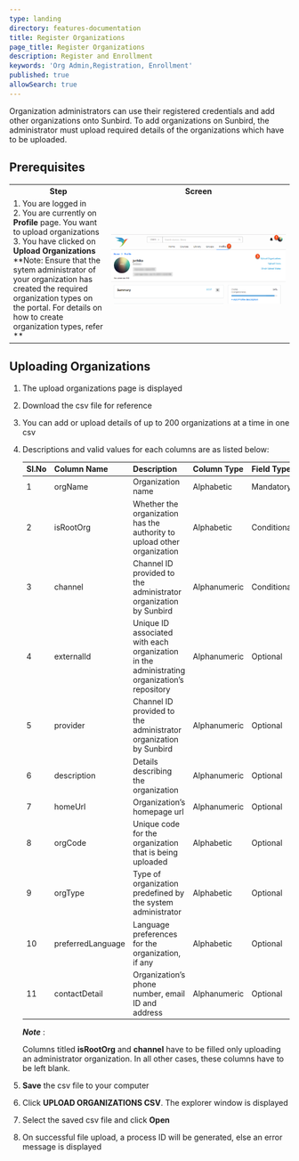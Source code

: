 ```yaml
---
type: landing
directory: features-documentation
title: Register Organizations
page_title: Register Organizations
description: Register and Enrollment
keywords: 'Org Admin,Registration, Enrollment'
published: true
allowSearch: true
---
```


Organization administrators can use their registered credentials and add other organizations onto Sunbird. To add organizations on Sunbird, the administrator must upload required details of the organizations which have to be uploaded. 

## Prerequisites

<table>
  <tr>
    <th style="width:35%;">Step</th>
    <th style="width:65%;">Screen</th>
  </tr>
  <tr>
    <td>1. You are logged in <br>2. You are currently on <strong>Profile</strong> page. You want to upload organizations <br>3. You have clicked on <b>Upload Organizations</b>  
	    **Note: Ensure that the sytem administrator of your organization has created the required organization types on the portal. For details on how to create organization types, refer **    
      </td>
      <td><img src="pages/features-documentation/images/upldorg_prereqsite.png"></td>
  </tr>
    </table>


## Uploading Organizations

1. The upload organizations page is displayed
2. Download the csv file for reference
3. You can add or upload details of up to 200 organizations at a time in one csv
4. Descriptions and valid values for each columns are as listed below:

	Sl.No |Column Name  |Description  |Column Type  |Field Type |Valid Values
	------|-------------|-------------|-------------|-----------|-------------
	1 |orgName  |Organization name  |Alphabetic |Mandatory
	2 |isRootOrg  |Whether the  organization has the authority to upload other organization |Alphabetic |Conditional  |TRUE, FALSE
	3 |channel  |Channel ID provided to the administrator organization by Sunbird |Alphanumeric |Conditional  |
	4 |externalId |Unique ID associated with each organization in the administrating  organization’s repository |Alphanumeric |Optional |
	5 |provider |Channel ID provided to the administrator organization by Sunbird |Alphanumeric |Optional |
	6 |description  |Details describing  the organization |Alphanumeric |Optional |
	7 |homeUrl  |Organization’s homepage url  |Alphanumeric |Optional |
	8 |orgCode  |Unique code for the organization that is being uploaded  |Alphabetic |Optional |
	9 |orgType  |Type of organization predefined by the system administrator  |Alphabetic |Optional
	10  |preferredLanguage  |Language preferences for the organization, if any  |Alphabetic |Optional |English, Gujarati, Hindi, Kannada, Marathi, Punjabi, Tamil, Telugu
	11  |contactDetail  |Organization’s phone number, email ID and address  |Alphanumeric |Optional | 'address':'address','phone':'xxxxxxxx','fax':'xxxxx'

	***Note*** : 
	
	Columns titled **isRootOrg** and **channel** have to be filled only uploading an administrator organization. In all other cases, these columns have to be left blank. 

5. **Save** the csv file to your computer
6. Click **UPLOAD ORGANIZATIONS CSV**. The explorer window is displayed
7. Select the saved csv file and click **Open**
8. On successful file upload, a process ID will be generated, else an error message is displayed
























   

